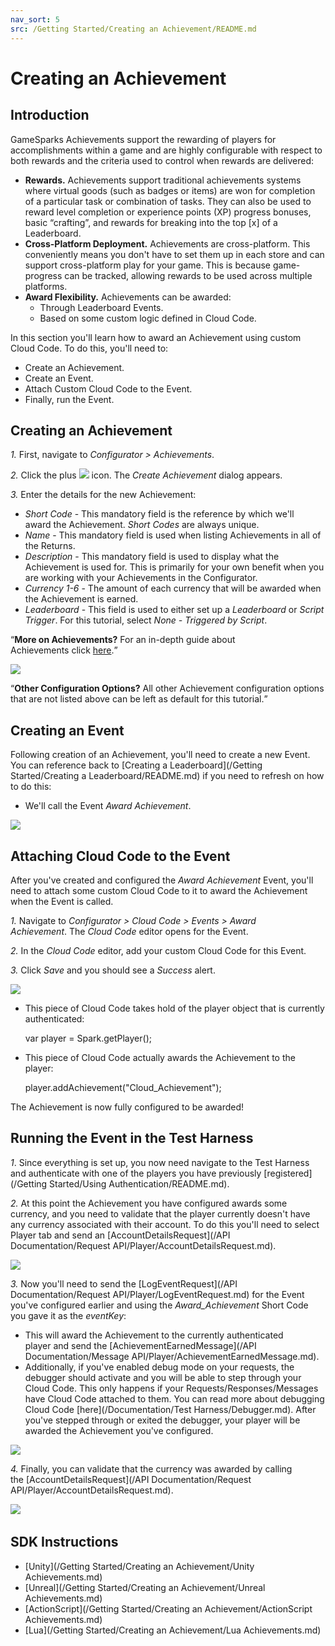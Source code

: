 ```yaml
---
nav_sort: 5
src: /Getting Started/Creating an Achievement/README.md
---
```


# Creating an Achievement

## Introduction

GameSparks Achievements support the rewarding of players for accomplishments within a game and are highly configurable with respect to both rewards and the criteria used to control when rewards are delivered:
* **Rewards.** Achievements support traditional achievements systems where virtual goods (such as badges or items) are won for completion of a particular task or combination of tasks. They can also be used to reward level completion or experience points (XP) progress bonuses, basic “crafting”, and rewards for breaking into the top [x] of a Leaderboard.
* **Cross-Platform Deployment.** Achievements are cross-platform. This conveniently means you don't have to set them up in each store and can support cross-platform play for your game. This is because game-progress can be tracked, allowing rewards to be used across multiple platforms.
* **Award Flexibility.** Achievements can be awarded:
  * Through Leaderboard Events.
  * Based on some custom logic defined in Cloud Code.

In this section you'll learn how to award an Achievement using custom Cloud Code. To do this, you'll need to:
* Create an Achievement.
* Create an Event.
* Attach Custom Cloud Code to the Event.
* Finally, run the Event.

## Creating an Achievement

*1.* First, navigate to *Configurator > Achievements*.

*2.* Click the plus ![](/img/fa/plus.png) icon. The *Create Achievement* dialog appears.

*3.* Enter the details for the new Achievement:

  * *Short Code* - This mandatory field is the reference by which we'll award the Achievement. *Short Codes* are always unique.
  * *Name* - This mandatory field is used when listing Achievements in all of the Returns.
  * *Description* - This mandatory field is used to display what the Achievement is used for. This is primarily for your own benefit when you are working with your  Achievements in the Configurator.
  * *Currency 1-6* - The amount of each currency that will be awarded when the Achievement is earned.
  * *Leaderboard* - This field is used to either set up a *Leaderboard* or *Script Trigger*. For this tutorial, select *None - Triggered by Script*.

<q>**More on Achievements?** For an in-depth guide about Achievements click [here](/Documentation/Configurator/Achievements.md).</q>

![](img/Create/8.png)

<q>**Other Configuration Options?** All other Achievement configuration options that are not listed above can be left as default for this tutorial.</q>

## Creating an Event

Following creation of an Achievement, you'll need to create a new Event. You can reference back to [Creating a Leaderboard](/Getting Started/Creating a Leaderboard/README.md) if you need to refresh on how to do this:
* We'll call the Event *Award Achievement*.

![](img/Create/2.png)

## Attaching Cloud Code to the Event

After you've created and configured the *Award Achievement* Event, you'll need to attach some custom Cloud Code to it to award the Achievement when the Event is called.

*1.* Navigate to *Configurator > Cloud Code > Events > Award Achievement*. The *Cloud Code* editor opens for the Event.

*2.* In the *Cloud Code* editor, add your custom Cloud Code for this Event.

*3.* Click *Save* and you should see a *Success* alert.

![](img/Create/9.png)

* This piece of Cloud Code takes hold of the player object that is currently authenticated:


    var player = Spark.getPlayer();

* This piece of Cloud Code actually awards the Achievement to the player:


    player.addAchievement("Cloud_Achievement");

The Achievement is now fully configured to be awarded!

## Running the Event in the Test Harness

*1*. Since everything is set up, you now need navigate to the Test Harness and authenticate with one of the players you have previously [registered](/Getting Started/Using Authentication/README.md).

*2.* At this point the Achievement you have configured awards some currency, and you need to validate that the player currently doesn't have any currency associated with their account. To do this you'll need to select Player tab and send an [AccountDetailsRequest](/API Documentation/Request API/Player/AccountDetailsRequest.md).

![](img/Create/4.png)

*3.* Now you'll need to send the [LogEventRequest](/API Documentation/Request API/Player/LogEventRequest.md) for the Event you've configured earlier and using the  *Award_Achievement* Short Code you gave it as the *eventKey*:
* This will award the Achievement to the currently authenticated player and send the [AchievementEarnedMessage](/API Documentation/Message API/Player/AchievementEarnedMessage.md).
* Additionally, if you've enabled debug mode on your requests, the debugger should activate and you will be able to step through your Cloud Code. This only happens if your Requests/Responses/Messages have Cloud Code attached to them. You can read more about debugging Cloud Code [here](/Documentation/Test Harness/Debugger.md). After you've stepped through or exited the debugger, your player will be awarded the Achievement you've configured.

![](img/Create/5.png)

*4.* Finally, you can validate that the currency was awarded by calling the [AccountDetailsRequest](/API Documentation/Request API/Player/AccountDetailsRequest.md).

![](img/Create/6.png)
   

## SDK Instructions

* [Unity](/Getting Started/Creating an Achievement/Unity Achievements.md)
* [Unreal](/Getting Started/Creating an Achievement/Unreal Achievements.md)
* [ActionScript](/Getting Started/Creating an Achievement/ActionScript Achievements.md)
* [Lua](/Getting Started/Creating an Achievement/Lua Achievements.md)
